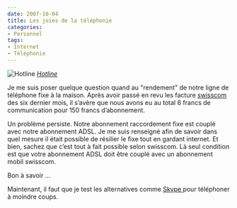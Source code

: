```yaml
---
date: 2007-10-04
title: Les joies de la téléphonie
categories:
- Personnel
tags:
- Internet
- Téléphonie
---
```

 <img src="https://farm1.static.flickr.com/31/64027565_79b890c8c4.jpg" alt="Hotline" />
<em><a href="https://www.flickr.com/photos/splorp/64027565/" title="photo sharing">Hotline</a></em>

Je me suis poser quelque question quand au "rendement" de notre ligne de téléphone fixe à la maison. Après avoir passé en revu les facture <a href="https://www.swisscom.ch/" title="site de Swisscom">swisscom </a>des six dernier mois, il s’avère que nous avons eu au total 6 francs de communication pour 150 francs d’abonnement.

Un problème persiste. Notre abonnement raccordement fixe est couplé avec notre abonnement ADSL.
Je me suis renseigné afin de savoir dans quel mesure il était possible de résilier le fixe tout en gardant internet. Et bien, sachez que c’est tout à fait possible selon swisscom. Là seul condition est que votre abonnement ADSL doit être couplé avec un abonnement mobil swisscom.

Bon à savoir …
<p class="MsoNormal">Maintenant, il faut que je test les alternatives comme <a href="https://www.skype.com/" title="Site de Skype">Skype </a>pour téléphoner à moindre coups.</p>
